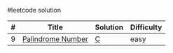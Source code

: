 #leetcode solution

| # | Title | Solution | Difficulty |
|---| ----- | -------- | ---------- |
|9|[Palindrome Number](https://leetcode.com/problems/palindrome-number/)|[C](https://github.com/gary87004/leetcode/blob/master/main.c)|easy|


